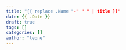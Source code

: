 ```yaml
---
title: "{{ replace .Name "-" " " | title }}"
date: {{ .Date }}
draft: true
tags: []
categories: []
author: "leone"
---
```


